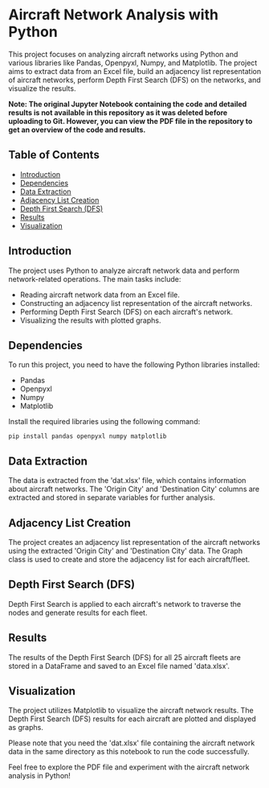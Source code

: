 # Aircraft Network Analysis with Python

This project focuses on analyzing aircraft networks using Python and various libraries like Pandas, Openpyxl, Numpy, and Matplotlib. The project aims to extract data from an Excel file, build an adjacency list representation of aircraft networks, perform Depth First Search (DFS) on the networks, and visualize the results.

**Note: The original Jupyter Notebook containing the code and detailed results is not available in this repository as it was deleted before uploading to Git. However, you can view the PDF file in the repository to get an overview of the code and results.**

## Table of Contents
- [Introduction](#introduction)
- [Dependencies](#dependencies)
- [Data Extraction](#data-extraction)
- [Adjacency List Creation](#adjacency-list-creation)
- [Depth First Search (DFS)](#depth-first-search-dfs)
- [Results](#results)
- [Visualization](#visualization)

## Introduction
The project uses Python to analyze aircraft network data and perform network-related operations. The main tasks include:
- Reading aircraft network data from an Excel file.
- Constructing an adjacency list representation of the aircraft networks.
- Performing Depth First Search (DFS) on each aircraft's network.
- Visualizing the results with plotted graphs.

## Dependencies
To run this project, you need to have the following Python libraries installed:
- Pandas
- Openpyxl
- Numpy
- Matplotlib

Install the required libraries using the following command:
```
pip install pandas openpyxl numpy matplotlib
```

## Data Extraction
The data is extracted from the 'dat.xlsx' file, which contains information about aircraft networks. The 'Origin City' and 'Destination City' columns are extracted and stored in separate variables for further analysis.

## Adjacency List Creation
The project creates an adjacency list representation of the aircraft networks using the extracted 'Origin City' and 'Destination City' data. The Graph class is used to create and store the adjacency list for each aircraft/fleet.

## Depth First Search (DFS)
Depth First Search is applied to each aircraft's network to traverse the nodes and generate results for each fleet.

## Results
The results of the Depth First Search (DFS) for all 25 aircraft fleets are stored in a DataFrame and saved to an Excel file named 'data.xlsx'.

## Visualization
The project utilizes Matplotlib to visualize the aircraft network results. The Depth First Search (DFS) results for each aircraft are plotted and displayed as graphs.

Please note that you need the 'dat.xlsx' file containing the aircraft network data in the same directory as this notebook to run the code successfully.

Feel free to explore the PDF file and experiment with the aircraft network analysis in Python!

